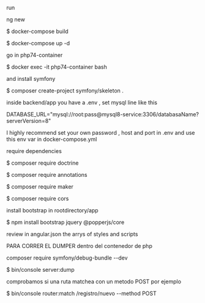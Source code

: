 run 

ng new <angularProjectName>

$ docker-compose build

$ docker-compose up -d

go in php74-container

$ docker exec -it php74-container bash

and install symfony

$ composer create-project symfony/skeleton .

inside backend/app you have a .env , set mysql line like this

DATABASE_URL="mysql://root:pass@mysql8-service:3306/databasaName?serverVersion=8"

I highly recommend set your own password , host and port in .env and use this env var in docker-compose.yml

require dependencies 

$ composer require doctrine

$ composer require annotations

$ composer require maker

$ composer require cors

install bootstrap in rootdirectory/app 

$ npm install bootstrap jquery @popperjs/core

review in angular.json the arrys of styles and scripts

PARA CORRER EL DUMPER dentro del contenedor de php

composer require symfony/debug-bundle --dev

$ bin/console server:dump

comprobamos si una ruta matchea con un metodo POST por ejemplo

$ bin/console router:match /registro/nuevo --method POST
